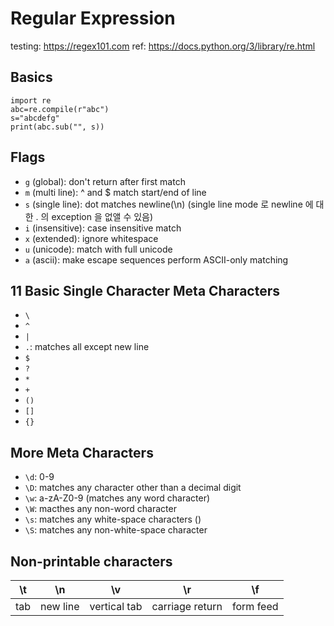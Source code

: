 # Regular Expression
testing: https://regex101.com
ref: https://docs.python.org/3/library/re.html

## Basics
~~~
import re
abc=re.compile(r"abc")
s="abcdefg"
print(abc.sub("", s))
~~~

## Flags
* ```g``` (global): don't return after first match
* ```m``` (multi line): ^ and $ match start/end of line
* ```s``` (single line): dot matches newline(\n) (single line mode 로 newline 에 대한 . 의 exception 을 없앨 수 있음)
* ```i``` (insensitive): case insensitive match
* ```x``` (extended): ignore whitespace
* ```u``` (unicode): match with full unicode
* ```a``` (ascii): make escape sequences perform ASCII-only matching

## 11 Basic Single Character Meta Characters 
* ```\```
* ```^```
* ```|```
* ```.```: matches all except new line
* ```$```
* ```?```
* ```*```
* ```+```
* ```()```
* ```[]```
* ```{}```

## More Meta Characters
* ```\d```: 0-9
* ```\D```: matches any character other than a decimal digit
* ```\w```: a-zA-Z0-9 (matches any word character)
* ```\W```: macthes any non-word character
* ```\s```: matches any white-space characters ()
* ```\S```: matches any non-white-space character

## Non-printable characters 

|\t|\n|\v|\r|\f|
|--|--|--|--|--|
|tab|new line| vertical tab| carriage return| form feed|
